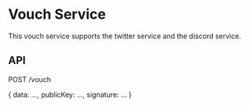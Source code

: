 # Vouch Service

This vouch service supports the twitter service and the discord service.

## API

POST /vouch

{
  data: ...,
  publicKey: ...,
  signature: ...
}

```js


```


